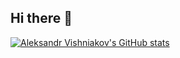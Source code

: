 ## Hi there 👋

[![Aleksandr Vishniakov's GitHub stats](https://github-readme-stats-red-ten-17.vercel.app/api?username=asvishnyakov&show=reviews,prs_merged,prs_merged_percentage&show_icons=true)](https://github.com/anuraghazra/github-readme-stats)


<!--
**asvishnyakov/asvishnyakov** is a ✨ _special_ ✨ repository because its `README.md` (this file) appears on your GitHub profile.

Here are some ideas to get you started:

- 🔭 I’m currently working on ...
- 🌱 I’m currently learning ...
- 👯 I’m looking to collaborate on ...
- 🤔 I’m looking for help with ...
- 💬 Ask me about ...
- 📫 How to reach me: ...
- 😄 Pronouns: ...
- ⚡ Fun fact: ...
-->
